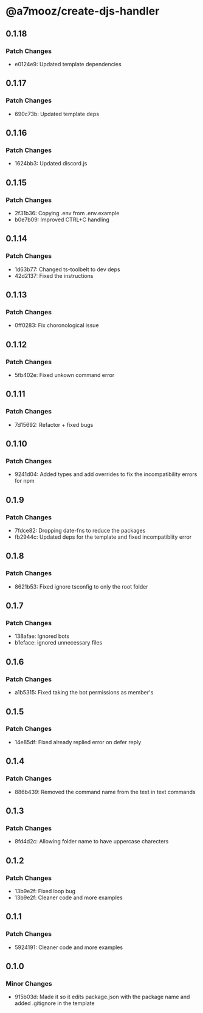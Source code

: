 # @a7mooz/create-djs-handler

## 0.1.18

### Patch Changes

-   e0124e9: Updated template dependencies

## 0.1.17

### Patch Changes

-   690c73b: Updated template deps

## 0.1.16

### Patch Changes

-   1624bb3: Updated discord.js

## 0.1.15

### Patch Changes

-   2f31b36: Copying .env from .env.example
-   b0e7b09: Improved CTRL+C handling

## 0.1.14

### Patch Changes

-   1d63b77: Changed ts-toolbelt to dev deps
-   42d2137: Fixed the instructions

## 0.1.13

### Patch Changes

-   0ff0283: Fix choronological issue

## 0.1.12

### Patch Changes

-   5fb402e: Fixed unkown command error

## 0.1.11

### Patch Changes

-   7d15692: Refactor + fixed bugs

## 0.1.10

### Patch Changes

-   9241d04: Added types and add overrides to fix the incompatibility errors for npm

## 0.1.9

### Patch Changes

-   7fdce82: Dropping date-fns to reduce the packages
-   fb2944c: Updated deps for the template and fixed incompatiblity error

## 0.1.8

### Patch Changes

-   8621b53: Fixed ignore tsconfig to only the root folder

## 0.1.7

### Patch Changes

-   138afae: Ignored bots
-   b1eface: ignored unnecessary files

## 0.1.6

### Patch Changes

-   a1b5315: Fixed taking the bot permissions as member's

## 0.1.5

### Patch Changes

-   14e85df: Fixed already replied error on defer reply

## 0.1.4

### Patch Changes

-   886b439: Removed the command name from the text in text commands

## 0.1.3

### Patch Changes

-   8fd4d2c: Allowing folder name to have uppercase charecters

## 0.1.2

### Patch Changes

-   13b9e2f: Fixed loop bug
-   13b9e2f: Cleaner code and more examples

## 0.1.1

### Patch Changes

-   5924191: Cleaner code and more examples

## 0.1.0

### Minor Changes

-   915b03d: Made it so it edits package.json with the package name and added .gitignore in the template

